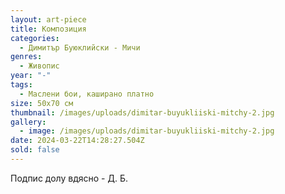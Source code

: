 ```yaml
---
layout: art-piece
title: Композиция
categories:
  - Димитър Буюклийски - Мичи
genres:
  - Живопис
year: "-"
tags:
  - Маслени бои, каширано платно
size: 50х70 см
thumbnail: /images/uploads/dimitar-buyukliiski-mitchy-2.jpg
gallery:
  - image: /images/uploads/dimitar-buyukliiski-mitchy-2.jpg
date: 2024-03-22T14:28:27.504Z
sold: false
---
```

Подпис долу вдясно - Д. Б.
